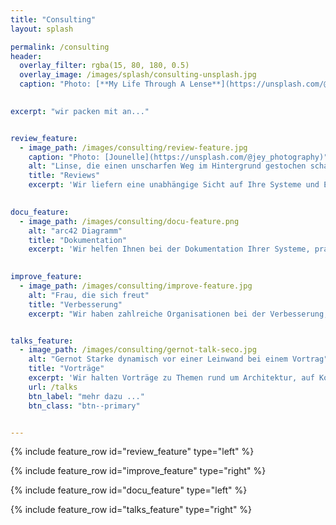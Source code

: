 ```yaml
---
title: "Consulting"
layout: splash

permalink: /consulting
header:
  overlay_filter: rgba(15, 80, 180, 0.5)
  overlay_image: /images/splash/consulting-unsplash.jpg
  caption: "Photo: [**My Life Through A Lense**](https://unsplash.com/@bamagal)"
  

excerpt: "wir packen mit an..."


review_feature:
  - image_path: /images/consulting/review-feature.jpg
    caption: "Photo: [Jounelle](https://unsplash.com/@jey_photography)"
    alt: "Linse, die einen unscharfen Weg im Hintergrund gestochen scharf werden lässt"
    title: "Reviews"
    excerpt: 'Wir liefern eine unabhängige Sicht auf Ihre Systeme und Entwicklungsprozesse, mit konkreten Vorschlägen für Verbesserungen.'
    

docu_feature:
  - image_path: /images/consulting/docu-feature.png
    alt: "arc42 Diagramm"
    title: "Dokumentation"
    excerpt: 'Wir helfen Ihnen bei der Dokumentation Ihrer Systeme, pragmatisch und sparsam. Wir haben viele Organisationen erfolgreich bei der Einführung von arc42 unterstützt.'
    

improve_feature:
  - image_path: /images/consulting/improve-feature.jpg
    alt: "Frau, die sich freut"
    title: "Verbesserung"
    excerpt: "Wir haben zahlreiche Organisationen bei der Verbesserung, Modernisierung und Evolution ihrer Systeme und Entwicklungsprozesse unterstützt. "


talks_feature:
  - image_path: /images/consulting/gernot-talk-seco.jpg
    alt: "Gernot Starke dynamisch vor einer Leinwand bei einem Vortrag"
    title: "Vorträge"
    excerpt: 'Wir halten Vorträge zu Themen rund um Architektur, auf Konferenzen oder gerne auch bei Ihnen inhouse. Darf es ein Impulsvortrag, eine Keynote oder ein thematisch fokussierter Deep-Dive sein? '
    url: /talks
    btn_label: "mehr dazu ..."
    btn_class: "btn--primary"


---
```


{% include feature_row id="review_feature" type="left" %}

{% include feature_row id="improve_feature" type="right" %}

{% include feature_row id="docu_feature" type="left" %}

{% include feature_row id="talks_feature" type="right" %}


 